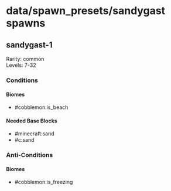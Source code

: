 # data/spawn_presets/sandygast spawns  
  
## sandygast-1  
Rarity: common  
Levels: 7-32  
  
### Conditions  
  
#### Biomes  
  * #cobblemon:is_beach
  
  
#### Needed Base Blocks  
  * #minecraft:sand
  * #c:sand
  
  
### Anti-Conditions  
  
#### Biomes  
  * #cobblemon:is_freezing
  
